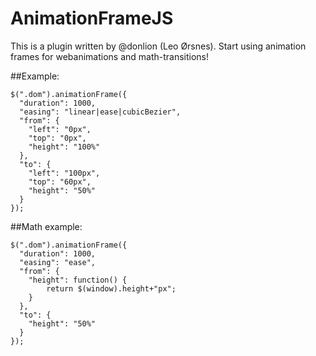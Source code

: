 AnimationFrameJS
=======================

This is a plugin written by @donlion (Leo Ørsnes).
Start using animation frames for webanimations and math-transitions!

##Example:
```
$(".dom").animationFrame({
  "duration": 1000,
  "easing": "linear|ease|cubicBezier",
  "from": {
    "left": "0px",
    "top": "0px",
    "height": "100%"
  },
  "to": {
    "left": "100px",
    "top": "60px",
    "height": "50%"
  }
});
```


##Math example:
```
$(".dom").animationFrame({
  "duration": 1000,
  "easing": "ease",
  "from": {
    "height": function() {
    	return $(window).height+"px";
  	}
  },
  "to": {
    "height": "50%"
  }
});
```
